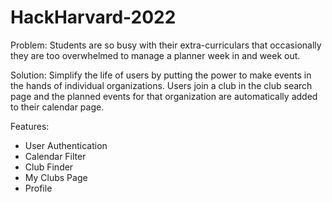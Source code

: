 # HackHarvard-2022

Problem: Students are so busy with their extra-curriculars that occasionally they are too overwhelmed to manage a planner week in and week out.

Solution: Simplify the life of users by putting the power to make events in the hands of individual organizations. Users join a club in the club search page and the planned events for that organization are automatically added to their calendar page.

Features:
- User Authentication
- Calendar Filter
- Club Finder 
- My Clubs Page
- Profile 

